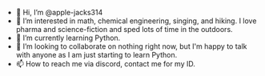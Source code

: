 - 👋 Hi, I’m @apple-jacks314
- 👀 I’m interested in math, chemical engineering, singing, and hiking. I love pharma and science-fiction and sped lots of time in the outdoors.
- 🌱 I’m currently learning Python.
- 💞️ I’m looking to collaborate on nothing right now, but I'm happy to talk with anyone as I am just starting to learn Python.
- 📫 How to reach me via discord, contact me for my ID.

<!---
apple-jacks314/apple-jacks314 is a ✨ special ✨ repository because its `README.md` (this file) appears on your GitHub profile.
You can click the Preview link to take a look at your changes.
--->
